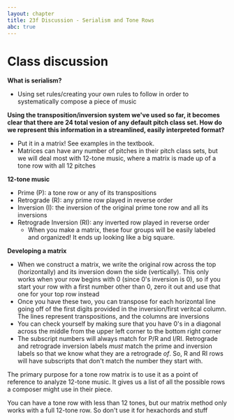 ```yaml
---
layout: chapter
title: 23f Discussion - Serialism and Tone Rows
abc: true
---
```

# Class discussion

**What is serialism?**
- Using set rules/creating your own rules to follow in order to systematically compose a piece of music

**Using the transposition/inversion system we've used so far, it becomes clear that there are 24 total vesion of any default pitch class set. How do we represent this information in a streamlined, easily interpreted format?**
- Put it in a matrix! See examples in the textbook.
- Matrices can have any number of pitches in their pitch class sets, but we will deal most with 12-tone music, where a matrix is made up of a tone row with all 12 pitches

**12-tone music**
- Prime (P): a tone row or any of its transpositions
- Retrograde (R): any prime row played in reverse order
- Inversion (I): the inversion of the original prime tone row and all its inversions
- Retrograde Inversion (RI): any inverted row played in reverse order
  - When you make a matrix, these four groups will be easily labeled and organized! It ends up looking like a big square.

**Developing a matrix**
- When we construct a matrix, we write the original row across the top (horizontally) and its inversion down the side (vertically). This only works when your row begins with 0 (since 0's inversion is 0), so if you start your row with a first number other than 0, zero it out and use that one for your top row instead
- Once you have these two, you can transpose for each horizontal line going off of the first digits provided in the inversion/first veritcal column. The lines represent transpositions, and the columns are inversions
- You can check yourself by making sure that you have 0's in a diagonal across the middle from the upper left corner to the bottom right corner
- The subscript numbers will always match for P/R and I/RI. Retrograde and retrograde inversion labels *must* match the prime and inversion labels so that we know what they are a retrograde *of*. So, R and RI rows will have subscripts that don't match the number they start with.

The primary purpose for a tone row matrix is to use it as a point of reference to analyze 12-tone music. It gives us a list of all the possible rows a composer might use in their piece.

You can have a tone row with less than 12 tones, but our matrix method only works with a full 12-tone row. So don't use it for hexachords and stuff
